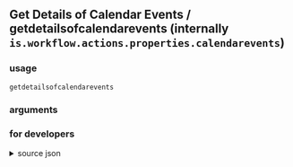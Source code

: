 
## Get Details of Calendar Events / getdetailsofcalendarevents (internally `is.workflow.actions.properties.calendarevents`)




### usage
`getdetailsofcalendarevents `

### arguments


### for developers

<details><summary>source json</summary>
<p>
```json
{
	"ActionClass": "WFContentItemPropertiesAction",
	"AppIdentifier": "com.apple.mobilecal",
	"Category": "Calendar",
	"CreationDate": "2015-01-22T08:00:00.000Z",
	"Name": "Get Details of Calendar Events",
	"Subcategory": "Calendar",
	"WFContentItemClass": "WFCalendarEventContentItem"
}
```
</p></details>
